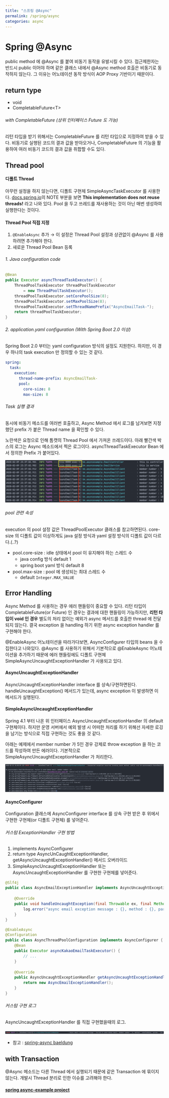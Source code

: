 ```yaml
---
title: "스프링 @Async"
permalink: /spring/async
categories: async
---
```


# Spring @Async

public method 에 @Async 를 붙여 비동기 동작을 유발시킬 수 있다. 접근제한자는 반드시 public 이어야 하며 같은 클래스 내에서 @Async method 호출은 비동기로 동작하지 않는다. 그 이유는 어노테이션 동작 방식이 AOP Proxy 기반이기 때문이다.

## return type

* void
* CompletableFuture\<T\>

###### with CompletableFuture (상위 인터페이스 Future 도 가능)

리턴 타입을 받기 위해서는 CompletableFuture 를 리턴 타입으로 지정하여 받을 수 있다. 비동기로 실행된 코드의 결과 값을 받아오거나, CompletableFuture 의 기능을 활용하여 여러 비동기 코드의 결과 값을 취합할 수도 있다.

## Thread pool

#### 디폴트 Thread

아무런 설정을 하지 않는다면, 디폴트 구현체 SimpleAsyncTaskExecutor 를 사용한다. [docs.spring.io](https://docs.spring.io/spring-framework/docs/current/javadoc-api/org/springframework/core/task/SimpleAsyncTaskExecutor.html)의 NOTE 부분을 보면 **This implementation does not reuse threads!** 라고 나와 있다. Pool 을 두고 쓰레드를 재사용하는 것이 아닌 매번 생성하여 실행한다는 것이다.

#### Thread Pool 직접 지정

1. `@EnableAsync` 추가 → 이 설정은 Thread Pool 설정과 상관없이 @Async 를 사용하려면 추가해야 한다.
2. 새로운 Thread Pool Bean 등록

###### 1. Java configuration code

```java
@Bean
public Executor asyncThreadTaskExecutor() {
    ThreadPoolTaskExecutor threadPoolTaskExecutor 
        = new ThreadPoolTaskExecutor();
    threadPoolTaskExecutor.setCorePoolSize(8);
    threadPoolTaskExecutor.setMaxPoolSize(8);
    threadPoolTaskExecutor.setThreadNamePrefix("AsyncEmailTask-");
    return threadPoolTaskExecutor;
}
```

###### 2. application.yaml configuration (With Spring Boot 2.0 이상)

Spring Boot 2.0 부터는 yaml configuration 방식의 설정도 지원한다. 하지만, 이 경우 하나의 task execution 만 정의할 수 있는 것 같다.

```yaml
spring:
  task:
    execution:
      thread-name-prefix: AsyncEmailTask-
      pool:
        core-size: 8
        max-size: 8
```

###### Task 실행 결과

동시에 비동기 메소드를 여러번 호출하고, Async Method 에서 로그를 남겨보면 지정했던 prefix 가 붙은 Thread name 을 확인할 수 있다.

노란색은 요청으로 인해 톰캣의 Thread Pool 에서 가져온 쓰레드이다. 아래 빨간색 박스의 로그는 Async 메소드에서 찍은 로그이다. asyncThreadTaskExecutor Bean 에서 정의한 Prefix 가 붙어있다.

![async-log](https://raw.githubusercontent.com/choe061/spring-example/master/async-example/src/main/resources/threads-log.png)

###### pool 관련 속성

execution 의 pool 설정 값은 ThreadPoolExecutor 클래스를 참고하면된다. core-size 의 디폴트 값이 이상하게도 java 설정 방식과 yaml 설정 방식의 디폴트 값이 다르다.(..?)

* pool.core-size : idle 상태에서 pool 이 유지해야 하는 스레드 수
  * java config 방식 default 1
  * spring boot yaml 방식 default 8
* pool.max-size : pool 에 생성되는 최대 스레드 수
  * default `Integer.MAX_VALUE`

## Error Handling

Async Method 를 사용하는 경우 에러 핸들링이 중요할 수 있다. 리턴 타입이 CompletableFuture(or Future) 인 경우는 결과에 대한 핸들링이 가능하지만, **리턴 타입이 void 인 경우** 별도의 처리 없이는 예외가 async 메서드를 호출한 thread 에 전달되지 않는다. 결국 exception 을 handling 하기 위한 async exception handler 를 구현해야 한다. 

@EnableAsync 어노테이션을 따라가다보면, AsyncConfigurer 타입의 beans 을 수집한다고 나와있다. @Async 를 사용하기 위해서 기본적으로 @EnableAsync 어노테이션을 추가하기 때문에 에러 핸들링에도 디폴트 구현체 SimpleAsyncUncaughtExceptionHandler 가 사용되고 있다.

#### AsyncUncaughtExceptionHandler

AsyncUncaughtExceptionHandler interface 를 상속/구현하면된다. handleUncaughtException() 메서드가 있는데, async exception 이 발생하면 이 메서드가 실행된다. 

#### SimpleAsyncUncaughtExceptionHandler

Spring 4.1 부터 나온 위 인터페이스 AsyncUncaughtExceptionHandler 의 default 구현체이다. 하지만 운영 서버에서 예외 발생 시 어떠한 처리를 하기 위해선 자세한 로깅을 남기는 방식으로 직접 구현하는 것도 좋을 것 같다.

아래는 예제에서 member number 가 5인 경우 강제로 throw exception 을 하는 코드를 작성하여 만든 에러이다. 기본적으로 SimpleAsyncUncaughtExceptionHandler 가 처리한다.

![simple-exception-handler-long](https://raw.githubusercontent.com/choe061/spring-example/master/async-example/src/main/resources/simpleAsyncUncaughtExceptionHandler-log.png)

#### AsyncConfigurer

Configuration 클래스에 AsyncConfigurer interface 를 상속 구현 받은 후 위에서 구현한 구현체(or 디폴트 구현체) 를 넣어준다.

###### 커스텀 ExceptionHandler 구현 방법

1. implements AsyncConfigurer
2. return type AsyncUnCaughtExceptionHandler, getAsyncUncaughtExceptionHandler() 메서드 오버라이드
3. SimpleAsyncUncaughtExceptionHandler 또는 AsyncUncaughtExceptionHandler 를 구현한 구현체를 넣어준다.

```java
@Slf4j
public class AsyncEmailExceptionHandler implements AsyncUncaughtExceptionHandler {

    @Override
    public void handleUncaughtException(final Throwable ex, final Method method, final Object... params) {
        log.error("async email exception message : {}, method : {}, params : {}", ex.getMessage(), method.getName(), params);
    }
}

```

```java
@EnableAsync
@Configuration
public class AsyncThreadPoolConfiguration implements AsyncConfigurer {
    @Bean
    public Executor asyncKakaoEmailTaskExecutor() {
        // ...
    }
    
    @Override
    public AsyncUncaughtExceptionHandler getAsyncUncaughtExceptionHandler() {
        return new AsyncEmailExceptionHandler();
    }
}
```

###### 커스텀 구현 로그

AsyncUncaughtExceptionHandler 를 직접 구현했을때의 로그.

![custom-exception-handler](https://raw.githubusercontent.com/choe061/spring-example/master/async-example/src/main/resources/customAsyncUncaughtExceptionHandler-log.png)

* 참고 : [spring-async baeldung](https://www.baeldung.com/spring-async#exception-handling)

## with Transaction

@Async 메소드는 다른 Thread 에서 실행되기 때문에 같은 Transaction 에 묶이지 않는다. 개발시 Thread 분리로 인한 이슈를 고려해야 한다.

#### [spring async-example project](https://github.com/choe061/spring-example/tree/master/async-example)

